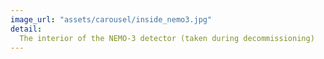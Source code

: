 ```yaml
---
image_url: "assets/carousel/inside_nemo3.jpg"
detail:
  The interior of the NEMO-3 detector (taken during decommissioning)
---
```

